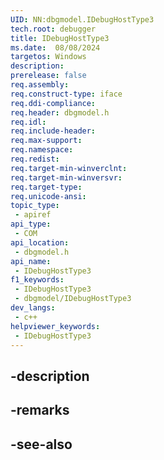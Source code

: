 ```yaml
---
UID: NN:dbgmodel.IDebugHostType3
tech.root: debugger
title: IDebugHostType3
ms.date:  08/08/2024
targetos: Windows
description: 
prerelease: false
req.assembly: 
req.construct-type: iface
req.ddi-compliance: 
req.header: dbgmodel.h
req.idl: 
req.include-header: 
req.max-support: 
req.namespace: 
req.redist: 
req.target-min-winverclnt: 
req.target-min-winversvr: 
req.target-type: 
req.unicode-ansi: 
topic_type:
 - apiref
api_type:
 - COM
api_location:
 - dbgmodel.h
api_name:
 - IDebugHostType3
f1_keywords:
 - IDebugHostType3
 - dbgmodel/IDebugHostType3
dev_langs:
 - c++
helpviewer_keywords:
 - IDebugHostType3
---
```


## -description

## -remarks

## -see-also


